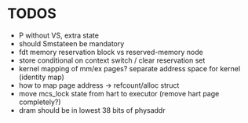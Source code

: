 # TODOS
 - P without VS, extra state
 - should Smstateen be mandatory
 - fdt memory reservation block vs reserved-memory node
 - store conditional on context switch / clear reservation set
 - kernel mapping of mm/ex pages? separate address space for kernel (identity map)
 - how to map page address -> refcount/alloc struct
 - move mcs_lock state from hart to executor (remove hart page completely?)
 - dram should be in lowest 38 bits of physaddr
